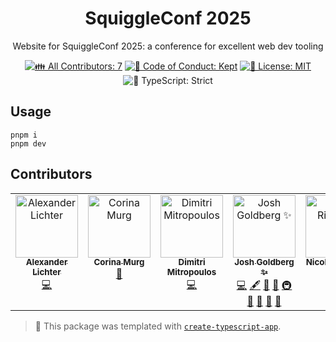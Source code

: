 <h1 align="center">SquiggleConf 2025</h1>

<p align="center">Website for SquiggleConf 2025: a conference for excellent web dev tooling</p>

<p align="center">
	<!-- prettier-ignore-start -->
	<!-- ALL-CONTRIBUTORS-BADGE:START - Do not remove or modify this section -->
	<a href="#contributors" target="_blank"><img alt="👪 All Contributors: 7" src="https://img.shields.io/badge/%F0%9F%91%AA_all_contributors-7-21bb42.svg" /></a>
<!-- ALL-CONTRIBUTORS-BADGE:END -->
	<!-- prettier-ignore-end -->
	<a href="https://github.com/SquiggleTools/SquiggleConf2025/blob/main/.github/CODE_OF_CONDUCT.md" target="_blank"><img alt="🤝 Code of Conduct: Kept" src="https://img.shields.io/badge/%F0%9F%A4%9D_code_of_conduct-kept-21bb42" /></a>
	<a href="https://github.com/SquiggleTools/SquiggleConf2025/blob/main/LICENSE.md" target="_blank"><img alt="📝 License: MIT" src="https://img.shields.io/badge/%F0%9F%93%9D_license-MIT-21bb42.svg"></a>
	<img alt="💪 TypeScript: Strict" src="https://img.shields.io/badge/%F0%9F%92%AA_typescript-strict-21bb42.svg" />
</p>

## Usage

```shell
pnpm i
pnpm dev
```

## Contributors

<!-- spellchecker: disable -->
<!-- ALL-CONTRIBUTORS-LIST:START - Do not remove or modify this section -->
<!-- prettier-ignore-start -->
<!-- markdownlint-disable -->
<table>
  <tbody>
    <tr>
      <td align="center" valign="top" width="14.28%"><a href="https://lichter.io"><img src="https://avatars.githubusercontent.com/u/640208?v=4?s=100" width="100px;" alt="Alexander Lichter"/><br /><sub><b>Alexander Lichter</b></sub></a><br /><a href="https://github.com/SquiggleTools/SquiggleConf.com/commits?author=thealexlichter" title="Code">💻</a></td>
      <td align="center" valign="top" width="14.28%"><a href="http://webforeveryone.us"><img src="https://avatars.githubusercontent.com/u/115652409?v=4?s=100" width="100px;" alt="Corina Murg"/><br /><sub><b>Corina Murg</b></sub></a><br /><a href="https://github.com/SquiggleTools/SquiggleConf.com/issues?q=author%3Acorinamurg" title="Bug reports">🐛</a></td>
      <td align="center" valign="top" width="14.28%"><a href="http://youtube.com/@MichiganTypeScript"><img src="https://avatars.githubusercontent.com/u/15232461?v=4?s=100" width="100px;" alt="Dimitri Mitropoulos"/><br /><sub><b>Dimitri Mitropoulos</b></sub></a><br /><a href="https://github.com/SquiggleTools/SquiggleConf.com/commits?author=dimitropoulos" title="Code">💻</a></td>
      <td align="center" valign="top" width="14.28%"><a href="http://www.joshuakgoldberg.com/"><img src="https://avatars.githubusercontent.com/u/3335181?v=4?s=100" width="100px;" alt="Josh Goldberg ✨"/><br /><sub><b>Josh Goldberg ✨</b></sub></a><br /><a href="https://github.com/SquiggleTools/SquiggleConf.com/commits?author=JoshuaKGoldberg" title="Code">💻</a> <a href="#content-JoshuaKGoldberg" title="Content">🖋</a> <a href="https://github.com/SquiggleTools/SquiggleConf.com/commits?author=JoshuaKGoldberg" title="Documentation">📖</a> <a href="#ideas-JoshuaKGoldberg" title="Ideas, Planning, & Feedback">🤔</a> <a href="#infra-JoshuaKGoldberg" title="Infrastructure (Hosting, Build-Tools, etc)">🚇</a> <a href="#maintenance-JoshuaKGoldberg" title="Maintenance">🚧</a> <a href="#projectManagement-JoshuaKGoldberg" title="Project Management">📆</a> <a href="#tool-JoshuaKGoldberg" title="Tools">🔧</a> <a href="https://github.com/SquiggleTools/SquiggleConf.com/issues?q=author%3AJoshuaKGoldberg" title="Bug reports">🐛</a></td>
      <td align="center" valign="top" width="14.28%"><a href="https://nicr.dev"><img src="https://avatars.githubusercontent.com/u/7000710?v=4?s=100" width="100px;" alt="Nicolò Ribaudo"/><br /><sub><b>Nicolò Ribaudo</b></sub></a><br /><a href="https://github.com/SquiggleTools/SquiggleConf.com/commits?author=nicolo-ribaudo" title="Code">💻</a></td>
      <td align="center" valign="top" width="14.28%"><a href="https://varunshukla07.vercel.app/"><img src="https://avatars.githubusercontent.com/u/94779584?v=4?s=100" width="100px;" alt="Varun Shukla"/><br /><sub><b>Varun Shukla</b></sub></a><br /><a href="https://github.com/SquiggleTools/SquiggleConf.com/commits?author=varunshukla07" title="Code">💻</a></td>
      <td align="center" valign="top" width="14.28%"><a href="https://github.com/Yonava"><img src="https://avatars.githubusercontent.com/u/76519301?v=4?s=100" width="100px;" alt="Yona Alexander Voss-Andreae"/><br /><sub><b>Yona Alexander Voss-Andreae</b></sub></a><br /><a href="https://github.com/SquiggleTools/SquiggleConf.com/commits?author=yonava" title="Code">💻</a></td>
    </tr>
  </tbody>
</table>

<!-- markdownlint-restore -->
<!-- prettier-ignore-end -->

<!-- ALL-CONTRIBUTORS-LIST:END -->
<!-- spellchecker: enable -->

<!-- You can remove this notice if you don't want it 🙂 no worries! -->

> 💙 This package was templated with [`create-typescript-app`](https://github.com/JoshuaKGoldberg/create-typescript-app).
